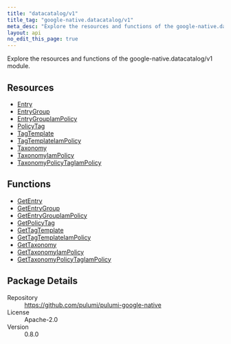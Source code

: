 ```yaml
---
title: "datacatalog/v1"
title_tag: "google-native.datacatalog/v1"
meta_desc: "Explore the resources and functions of the google-native.datacatalog/v1 module."
layout: api
no_edit_this_page: true
---
```


<!-- WARNING: this file was generated by Pulumi Docs Generator. -->
<!-- Do not edit by hand unless you're certain you know what you are doing! -->

Explore the resources and functions of the google-native.datacatalog/v1 module.

<h2 id="resources">Resources</h2>
<ul class="api">
    <li><a href="entry" title="Entry"><span class="api-symbol api-symbol--resource"></span>Entry</a></li>
    <li><a href="entrygroup" title="EntryGroup"><span class="api-symbol api-symbol--resource"></span>EntryGroup</a></li>
    <li><a href="entrygroupiampolicy" title="EntryGroupIamPolicy"><span class="api-symbol api-symbol--resource"></span>EntryGroupIamPolicy</a></li>
    <li><a href="policytag" title="PolicyTag"><span class="api-symbol api-symbol--resource"></span>PolicyTag</a></li>
    <li><a href="tagtemplate" title="TagTemplate"><span class="api-symbol api-symbol--resource"></span>TagTemplate</a></li>
    <li><a href="tagtemplateiampolicy" title="TagTemplateIamPolicy"><span class="api-symbol api-symbol--resource"></span>TagTemplateIamPolicy</a></li>
    <li><a href="taxonomy" title="Taxonomy"><span class="api-symbol api-symbol--resource"></span>Taxonomy</a></li>
    <li><a href="taxonomyiampolicy" title="TaxonomyIamPolicy"><span class="api-symbol api-symbol--resource"></span>TaxonomyIamPolicy</a></li>
    <li><a href="taxonomypolicytagiampolicy" title="TaxonomyPolicyTagIamPolicy"><span class="api-symbol api-symbol--resource"></span>TaxonomyPolicyTagIamPolicy</a></li>
</ul>

<h2 id="functions">Functions</h2>
<ul class="api">
    <li><a href="getentry" title="GetEntry"><span class="api-symbol api-symbol--function"></span>GetEntry</a></li>
    <li><a href="getentrygroup" title="GetEntryGroup"><span class="api-symbol api-symbol--function"></span>GetEntryGroup</a></li>
    <li><a href="getentrygroupiampolicy" title="GetEntryGroupIamPolicy"><span class="api-symbol api-symbol--function"></span>GetEntryGroupIamPolicy</a></li>
    <li><a href="getpolicytag" title="GetPolicyTag"><span class="api-symbol api-symbol--function"></span>GetPolicyTag</a></li>
    <li><a href="gettagtemplate" title="GetTagTemplate"><span class="api-symbol api-symbol--function"></span>GetTagTemplate</a></li>
    <li><a href="gettagtemplateiampolicy" title="GetTagTemplateIamPolicy"><span class="api-symbol api-symbol--function"></span>GetTagTemplateIamPolicy</a></li>
    <li><a href="gettaxonomy" title="GetTaxonomy"><span class="api-symbol api-symbol--function"></span>GetTaxonomy</a></li>
    <li><a href="gettaxonomyiampolicy" title="GetTaxonomyIamPolicy"><span class="api-symbol api-symbol--function"></span>GetTaxonomyIamPolicy</a></li>
    <li><a href="gettaxonomypolicytagiampolicy" title="GetTaxonomyPolicyTagIamPolicy"><span class="api-symbol api-symbol--function"></span>GetTaxonomyPolicyTagIamPolicy</a></li>
</ul>

<h2 id="package-details">Package Details</h2>
<dl class="package-details">
	<dt>Repository</dt>
	<dd><a href="https://github.com/pulumi/pulumi-google-native">https://github.com/pulumi/pulumi-google-native</a></dd>
	<dt>License</dt>
	<dd>Apache-2.0</dd>
	<dt>Version</dt>
	<dd>0.8.0</dd>
</dl>

